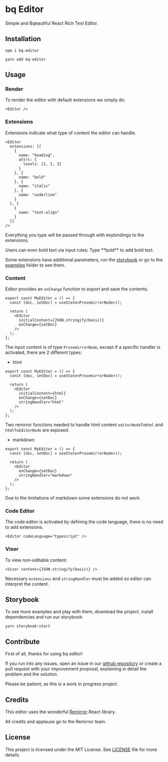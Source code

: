 # bq Editor

Simple and Bqeautiful React Rich Text Editor.

## Installation

```
npm i bq-editor
```
```
yarn add bq-editor
```

## Usage

### Render

To render the editor with default extensions we simply do:

```
<Editor />
```

### Extensions

Extensions indicate what type of content the editor can handle.

```
<Editor
  extensions: [[
    {
      name: "heading",
      attrs: {
        levels: [1, 2, 3]
      }
    }, {
      name: "bold"
    }, {
      name: "italic"
    }, {
      name: "underline"
    }
  ], [
    {
      name: "text-align"
    }
  ]]
/>
```

Everything you type will be passed through with keybindings to the extensions.

Users can even bold text via input rules: Type \*\*bold\*\* to add bold text.

Some extensions have additional parameters, run the [storybook](https://github.com/bq-educacion/bq-editor#storybook) or go to the [examples](https://github.com/bq-educacion/bq-editor/tree/main/src/editor/examples) folder to see them.

### Content

Editor provides an `onChange` function to export and save the contents.

```
export const MyEditor = () => {
  const [doc, setDoc] = useState<ProsemirrorNode>();

  return (
    <Editor
      initialContent={JSON.stringify(basic)}
      onChange={setDoc}
    />
  );
};
```

The input content is of type `ProsemirrorNode`, except if a specific handler is activated, there are 2 different types:

- html

```
export const MyEditor = () => {
  const [doc, setDoc] = useState<ProsemirrorNode>();

  return (
    <Editor
      initialContent={html}
      onChange={setDoc}
      stringHandler="html"
    />
  );
};
```

Two remirror functions needed to handle html content `editorNodeToHtml` and `htmlToEditorNode` are exposed.

- markdown

```
export const MyEditor = () => {
  const [doc, setDoc] = useState<ProsemirrorNode>();

  return (
    <Editor
      onChange={setDoc}
      stringHandler="markdown"
    />
  );
};
```

Due to the limitations of markdown some extensions do not work.

### Code Editor

The code editor is activated by defining the code language, there is no need to add extensions.

```
<Editor codeLanguage="typescript" />
```

### Visor

To view non-editable content:

```
<Visor content={JSON.stringify(basic)} />
```

Necessary `extensions` and `stringHandler` must be added so editor can interpret the content.

## Storybook

To see more examples and play with them, download the project, install dependencies and run our storybook:

```
yarn storybook:start
```

## Contribute

First of all, thanks for using bq editor!

If you run into any issues, open an issue in our [github repository](https://github.com/bq-educacion/bq-editor) or create a pull request with your improvement proposal, explaining in detail the problem and the solution.

Please be patient, as this is a work in progress project.

## Credits

This editor uses the wonderful [Remirror](https://remirror.io/) React library.

All credits and applause go to the Remirror team.

## License

This project is licensed under the MIT License. See [LICENSE](https://github.com/bq-educacion/bq-editor/LICENSE) file for more details.
